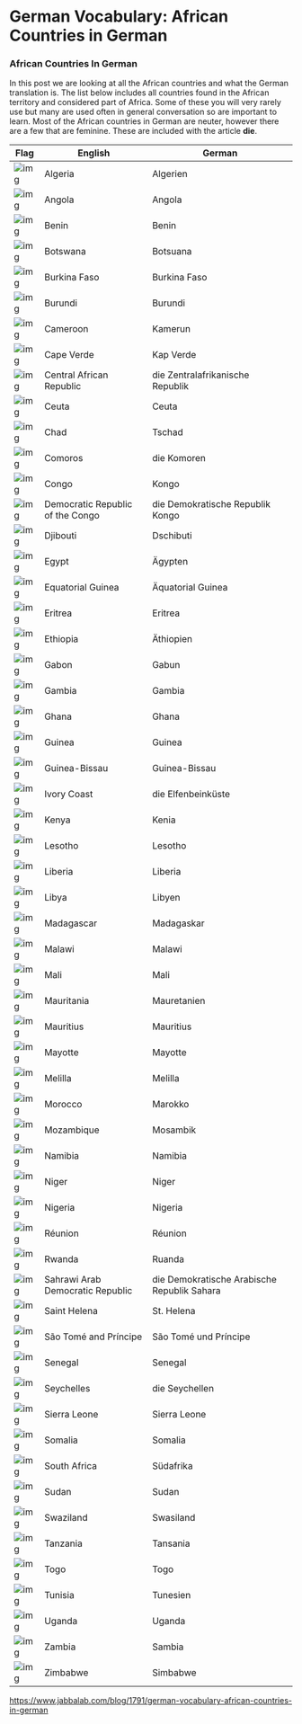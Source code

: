 # German Vocabulary: African Countries in German

[](http://www.jabbalab.com/blog/wp-content/uploads/2010/11/Afrika.jpg)

### African Countries In German

In this post we are looking at all the African countries and what the German translation is. The list below includes all countries found in the African territory and considered part of Africa. Some of these you will very rarely use but many are used often in general conversation so are important to learn. Most of the African countries in German are neuter, however there are a few that are feminine. These are included with the article **die**.

| **Flag**                                 | **English**                      | **German**                               |
| ---------------------------------------- | -------------------------------- | ---------------------------------------- |
| ![img](https://www.jabbalab.com/images/africa-countries/Flag_of_Algeria.png) | Algeria                          | Algerien                                 |
| ![img](https://www.jabbalab.com/images/africa-countries/Flag_of_Angola.png) | Angola                           | Angola                                   |
| ![img](https://www.jabbalab.com/images/africa-countries/Flag_of_Benin.png) | Benin                            | Benin                                    |
| ![img](https://www.jabbalab.com/images/africa-countries/Flag_of_Botswana.png) | Botswana                         | Botsuana                                 |
| ![img](https://www.jabbalab.com/images/africa-countries/Flag_of_Burkina_Faso.png) | Burkina Faso                     | Burkina Faso                             |
| ![img](https://www.jabbalab.com/images/africa-countries/Flag_of_Burundi.png) | Burundi                          | Burundi                                  |
| ![img](https://www.jabbalab.com/images/africa-countries/Flag_of_Cameroon.png) | Cameroon                         | Kamerun                                  |
| ![img](https://www.jabbalab.com/images/africa-countries/Flag_of_Cape_Verde.png) | Cape Verde                       | Kap Verde                                |
| ![img](https://www.jabbalab.com/images/africa-countries/Flag_of_the_Central_African_Republic.png) | Central African Republic         | die Zentralafrikanische Republik         |
| ![img](https://www.jabbalab.com/images/africa-countries/Flag_Ceuta.png) | Ceuta                            | Ceuta                                    |
| ![img](https://www.jabbalab.com/images/africa-countries/Flag_of_Chad.png) | Chad                             | Tschad                                   |
| ![img](https://www.jabbalab.com/images/africa-countries/Flag_of_the_Comoros.png) | Comoros                          | die Komoren                              |
| ![img](https://www.jabbalab.com/images/africa-countries/Flag_of_the_Republic_of_the_Congo.png) | Congo                            | Kongo                                    |
| ![img](https://www.jabbalab.com/images/africa-countries/Flag_of_the_Democratic_Republic_of_the_Congo.png) | Democratic Republic of the Congo | die Demokratische Republik Kongo         |
| ![img](https://www.jabbalab.com/images/africa-countries/Flag_of_Djibouti.png) | Djibouti                         | Dschibuti                                |
| ![img](https://www.jabbalab.com/images/africa-countries/Flag_of_Egypt.png) | Egypt                            | Ägypten                                  |
| ![img](https://www.jabbalab.com/images/africa-countries/Flag_of_Equatorial_Guinea.png) | Equatorial Guinea                | Äquatorial Guinea                        |
| ![img](https://www.jabbalab.com/images/africa-countries/Flag_of_Eritrea.png) | Eritrea                          | Eritrea                                  |
| ![img](https://www.jabbalab.com/images/africa-countries/Flag_of_Ethiopia.png) | Ethiopia                         | Äthiopien                                |
| ![img](https://www.jabbalab.com/images/africa-countries/Flag_of_Gabon.png) | Gabon                            | Gabun                                    |
| ![img](https://www.jabbalab.com/images/africa-countries/Flag_of_The_Gambia.png) | Gambia                           | Gambia                                   |
| ![img](https://www.jabbalab.com/images/africa-countries/Flag_of_Ghana.png) | Ghana                            | Ghana                                    |
| ![img](https://www.jabbalab.com/images/africa-countries/Flag_of_Guinea.png) | Guinea                           | Guinea                                   |
| ![img](https://www.jabbalab.com/images/africa-countries/Flag_of_Guinea-Bissau.png) | Guinea-Bissau                    | Guinea-Bissau                            |
| ![img](https://www.jabbalab.com/images/africa-countries/Flag_of_Ivory_Coast.png) | Ivory Coast                      | die Elfenbeinküste                       |
| ![img](https://www.jabbalab.com/images/africa-countries/Flag_of_Kenya.png) | Kenya                            | Kenia                                    |
| ![img](https://www.jabbalab.com/images/africa-countries/Flag_of_Lesotho.png) | Lesotho                          | Lesotho                                  |
| ![img](https://www.jabbalab.com/images/africa-countries/Flag_of_Liberia.png) | Liberia                          | Liberia                                  |
| ![img](https://www.jabbalab.com/images/africa-countries/Flag_of_Libya.png) | Libya                            | Libyen                                   |
| ![img](https://www.jabbalab.com/images/africa-countries/Flag_of_Madagascar.png) | Madagascar                       | Madagaskar                               |
| ![img](https://www.jabbalab.com/images/africa-countries/Flag_of_Malawi.png) | Malawi                           | Malawi                                   |
| ![img](https://www.jabbalab.com/images/africa-countries/Flag_of_Mali.png) | Mali                             | Mali                                     |
| ![img](https://www.jabbalab.com/images/africa-countries/Flag_of_Mauritania.png) | Mauritania                       | Mauretanien                              |
| ![img](https://www.jabbalab.com/images/africa-countries/Flag_of_Mauritius.png) | Mauritius                        | Mauritius                                |
| ![img](https://www.jabbalab.com/images/africa-countries/Flag_of_Mayotte.png) | Mayotte                          | Mayotte                                  |
| ![img](https://www.jabbalab.com/images/africa-countries/Flag_of_Melilla.png) | Melilla                          | Melilla                                  |
| ![img](https://www.jabbalab.com/images/africa-countries/Flag_of_Morocco.png) | Morocco                          | Marokko                                  |
| ![img](https://www.jabbalab.com/images/africa-countries/Flag_of_Mozambique.png) | Mozambique                       | Mosambik                                 |
| ![img](https://www.jabbalab.com/images/africa-countries/Flag_of_Namibia.png) | Namibia                          | Namibia                                  |
| ![img](https://www.jabbalab.com/images/africa-countries/Flag_of_Niger.png) | Niger                            | Niger                                    |
| ![img](https://www.jabbalab.com/images/africa-countries/Flag_of_Nigeria.png) | Nigeria                          | Nigeria                                  |
| ![img](https://www.jabbalab.com/images/africa-countries/Flag_of_R%C3%A9union.png) | Réunion                          | Réunion                                  |
| ![img](https://www.jabbalab.com/images/africa-countries/Flag_of_Rwanda.png) | Rwanda                           | Ruanda                                   |
| ![img](https://www.jabbalab.com/images/africa-countries/Flag_of_Western_Sahara.png) | Sahrawi Arab Democratic Republic | die Demokratische Arabische Republik Sahara |
| ![img](https://www.jabbalab.com/images/africa-countries/Flag_of_Saint_Helena.png) | Saint Helena                     | St. Helena                               |
| ![img](https://www.jabbalab.com/images/africa-countries/Flag_of_Sao_Tome_and_Principe.png) | São Tomé and Príncipe            | São Tomé und Príncipe                    |
| ![img](https://www.jabbalab.com/images/africa-countries/Flag_of_Senegal.png) | Senegal                          | Senegal                                  |
| ![img](https://www.jabbalab.com/images/africa-countries/Flag_of_the_Seychelles.png) | Seychelles                       | die Seychellen                           |
| ![img](https://www.jabbalab.com/images/africa-countries/Flag_of_Sierra_Leone.png) | Sierra Leone                     | Sierra Leone                             |
| ![img](https://www.jabbalab.com/images/africa-countries/Flag_of_Somalia.png) | Somalia                          | Somalia                                  |
| ![img](https://www.jabbalab.com/images/africa-countries/Flag_of_South_Africa.png) | South Africa                     | Südafrika                                |
| ![img](https://www.jabbalab.com/images/africa-countries/Flag_of_Sudan.png) | Sudan                            | Sudan                                    |
| ![img](https://www.jabbalab.com/images/africa-countries/Flag_of_Swaziland.png) | Swaziland                        | Swasiland                                |
| ![img](https://www.jabbalab.com/images/africa-countries/Flag_of_Tanzania.png) | Tanzania                         | Tansania                                 |
| ![img](https://www.jabbalab.com/images/africa-countries/Flag_of_Togo.png) | Togo                             | Togo                                     |
| ![img](https://www.jabbalab.com/images/africa-countries/Flag_of_Tunisia.png) | Tunisia                          | Tunesien                                 |
| ![img](https://www.jabbalab.com/images/africa-countries/Flag_of_Uganda.png) | Uganda                           | Uganda                                   |
| ![img](https://www.jabbalab.com/images/africa-countries/Flag_of_Zambia.png) | Zambia                           | Sambia                                   |
| ![img](https://www.jabbalab.com/images/africa-countries/Flag_of_Zimbabwe.png) | Zimbabwe                         | Simbabwe                                 |

https://www.jabbalab.com/blog/1791/german-vocabulary-african-countries-in-german

​                    